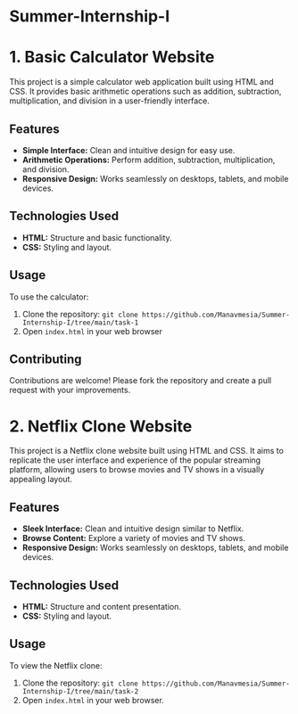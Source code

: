 # Summer-Internship-I


# 1. Basic Calculator Website
This project is a simple calculator web application built using HTML and CSS. It provides basic arithmetic operations such as addition, subtraction, multiplication, and division in a user-friendly interface.

## Features
- **Simple Interface:** Clean and intuitive design for easy use.
- **Arithmetic Operations:** Perform addition, subtraction, multiplication, and division.
- **Responsive Design:** Works seamlessly on desktops, tablets, and mobile devices.

## Technologies Used
- **HTML:** Structure and basic functionality.
- **CSS:** Styling and layout.

## Usage
To use the calculator:
1. Clone the repository: `git clone https://github.com/Manavmesia/Summer-Internship-I/tree/main/task-1`
2. Open `index.html` in your web browser

## Contributing
Contributions are welcome! Please fork the repository and create a pull request with your improvements.
#

# 2. Netflix Clone Website

This project is a Netflix clone website built using HTML and CSS. It aims to replicate the user interface and experience of the popular streaming platform, allowing users to browse movies and TV shows in a visually appealing layout.

## Features

- **Sleek Interface:** Clean and intuitive design similar to Netflix.
- **Browse Content:** Explore a variety of movies and TV shows.
- **Responsive Design:** Works seamlessly on desktops, tablets, and mobile devices.

## Technologies Used

- **HTML:** Structure and content presentation.
- **CSS:** Styling and layout.

## Usage

To view the Netflix clone:
1. Clone the repository: `git clone https://github.com/Manavmesia/Summer-Internship-I/tree/main/task-2`
2. Open `index.html` in your web browser.
